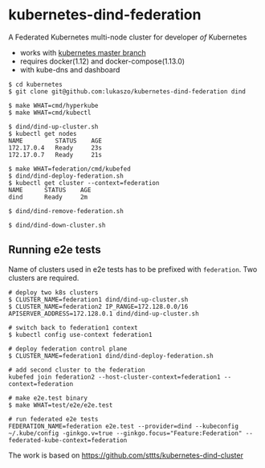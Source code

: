 # kubernetes-dind-federation
A Federated Kubernetes multi-node cluster for developer _of_ Kubernetes

- works with [kubernetes master branch](https://github.com/kubernetes/kubernetes)
- requires docker(1.12) and docker-compose(1.13.0)
- with kube-dns and dashboard

```shell
$ cd kubernetes
$ git clone git@github.com:lukaszo/kubernetes-dind-federation dind

$ make WHAT=cmd/hyperkube
$ make WHAT=cmd/kubectl

$ dind/dind-up-cluster.sh
$ kubectl get nodes
NAME         STATUS    AGE
172.17.0.4   Ready     23s
172.17.0.7   Ready     21s

$ make WHAT=federation/cmd/kubefed
$ dind/dind-deploy-federation.sh
$ kubectl get cluster --context=federation
NAME      STATUS    AGE
dind      Ready     2m

$ dind/dind-remove-federation.sh

$ dind/dind-down-cluster.sh
```

## Running e2e tests

Name of clusters used in e2e tests has to be prefixed with `federation`. Two clusters are required.

```shell
# deploy two k8s clusters
$ CLUSTER_NAME=federation1 dind/dind-up-cluster.sh
$ CLUSTER_NAME=federation2 IP_RANGE=172.128.0.0/16 APISERVER_ADDRESS=172.128.0.1 dind/dind-up-cluster.sh

# switch back to federation1 context
$ kubectl config use-context federation1

# deploy federation control plane
$ CLUSTER_NAME=federation1 dind/dind-deploy-federation.sh

# add second cluster to the federation
kubefed join federation2 --host-cluster-context=federation1 --context=federation

# make e2e.test binary
$ make WHAT=test/e2e/e2e.test

# run federated e2e tests
FEDERATION_NAME=federation e2e.test --provider=dind --kubeconfig ~/.kube/config -ginkgo.v=true --ginkgo.focus="Feature:Federation" --federated-kube-context=federation
```




The work is based on https://github.com/sttts/kubernetes-dind-cluster
